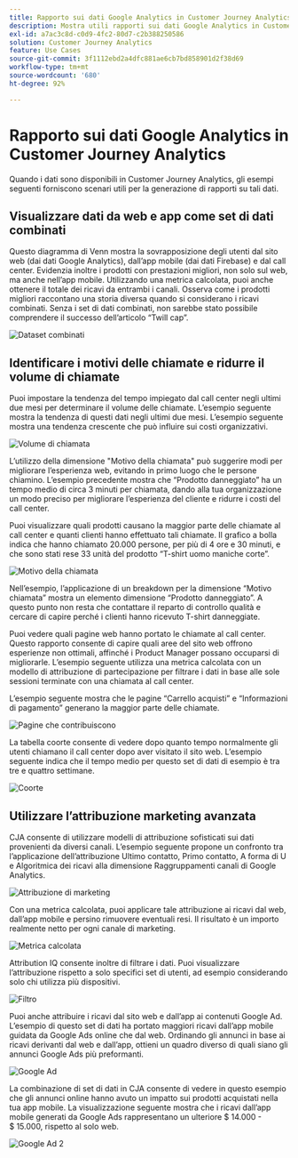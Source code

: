 ```yaml
---
title: Rapporto sui dati Google Analytics in Customer Journey Analytics
description: Mostra utili rapporti sui dati Google Analytics in Customer Journey Analytics
exl-id: a7ac3c8d-c0d9-4fc2-80d7-c2b388250586
solution: Customer Journey Analytics
feature: Use Cases
source-git-commit: 3f1112ebd2a4dfc881ae6cb7bd858901d2f38d69
workflow-type: tm+mt
source-wordcount: '680'
ht-degree: 92%

---
```


# Rapporto sui dati Google Analytics in Customer Journey Analytics

Quando i dati sono disponibili in Customer Journey Analytics, gli esempi seguenti forniscono scenari utili per la generazione di rapporti su tali dati.

## Visualizzare dati da web e app come set di dati combinati

Questo diagramma di Venn mostra la sovrapposizione degli utenti dal sito web (dai dati Google Analytics), dall’app mobile (dai dati Firebase) e dal call center. Evidenzia inoltre i prodotti con prestazioni migliori, non solo sul web, ma anche nell’app mobile. Utilizzando una metrica calcolata, puoi anche ottenere il totale dei ricavi da entrambi i canali. Osserva come i prodotti migliori raccontano una storia diversa quando si considerano i ricavi combinati. Senza i set di dati combinati, non sarebbe stato possibile comprendere il successo dell’articolo “Twill cap”.

![Dataset combinati](../assets/combined-datasets.png)

## Identificare i motivi delle chiamate e ridurre il volume di chiamate

Puoi impostare la tendenza del tempo impiegato dal call center negli ultimi due mesi per determinare il volume delle chiamate. L’esempio seguente mostra la tendenza di questi dati negli ultimi due mesi. L’esempio seguente mostra una tendenza crescente che può influire sui costi organizzativi.

![Volume di chiamata](../assets/call-volume.png)

L’utilizzo della dimensione &quot;Motivo della chiamata&quot; può suggerire modi per migliorare l’esperienza web, evitando in primo luogo che le persone chiamino. L’esempio precedente mostra che “Prodotto danneggiato” ha un tempo medio di circa 3 minuti per chiamata, dando alla tua organizzazione un modo preciso per migliorare l’esperienza del cliente e ridurre i costi del call center.

Puoi visualizzare quali prodotti causano la maggior parte delle chiamate al call center e quanti clienti hanno effettuato tali chiamate. Il grafico a bolla indica che hanno chiamato 20.000 persone, per più di 4 ore e 30 minuti, e che sono stati rese 33 unità del prodotto “T-shirt uomo maniche corte”.

![Motivo della chiamata](../assets/call-reason.png)

Nell’esempio, l’applicazione di un breakdown per la dimensione “Motivo chiamata” mostra un elemento dimensione “Prodotto danneggiato”. A questo punto non resta che contattare il reparto di controllo qualità e cercare di capire perché i clienti hanno ricevuto T-shirt danneggiate.

Puoi vedere quali pagine web hanno portato le chiamate al call center. Questo rapporto consente di capire quali aree del sito web offrono esperienze non ottimali, affinché i Product Manager possano occuparsi di migliorarle. L’esempio seguente utilizza una metrica calcolata con un modello di attribuzione di partecipazione per filtrare i dati in base alle sole sessioni terminate con una chiamata al call center.

L’esempio seguente mostra che le pagine “Carrello acquisti” e “Informazioni di pagamento” generano la maggior parte delle chiamate.

![Pagine che contribuiscono](../assets/contributing-pages.png)

La tabella coorte consente di vedere dopo quanto tempo normalmente gli utenti chiamano il call center dopo aver visitato il sito web. L’esempio seguente indica che il tempo medio per questo set di dati di esempio è tra tre e quattro settimane.

![Coorte](../assets/cohort.png)

## Utilizzare l’attribuzione marketing avanzata

CJA consente di utilizzare modelli di attribuzione sofisticati sui dati provenienti da diversi canali. L’esempio seguente propone un confronto tra l’applicazione dell’attribuzione Ultimo contatto, Primo contatto, A forma di U e Algoritmica dei ricavi alla dimensione Raggruppamenti canali di Google Analytics.

![Attribuzione di marketing](../assets/mktg-attribution.png)

Con una metrica calcolata, puoi applicare tale attribuzione ai ricavi dal web, dall’app mobile e persino rimuovere eventuali resi. Il risultato è un importo realmente netto per ogni canale di marketing.

![Metrica calcolata](../assets/calc-metric.png)

Attribution IQ consente inoltre di filtrare i dati. Puoi visualizzare l’attribuzione rispetto a solo specifici set di utenti, ad esempio considerando solo chi utilizza più dispositivi.

![Filtro](../assets/filter.png)

Puoi anche attribuire i ricavi dal sito web e dall’app ai contenuti Google Ad. L’esempio di questo set di dati ha portato maggiori ricavi dall’app mobile guidata da Google Ads online che dal web. Ordinando gli annunci in base ai ricavi derivanti dal web e dall’app, ottieni un quadro diverso di quali siano gli annunci Google Ads più preformanti.

![Google Ad](../assets/google-ad.png)

La combinazione di set di dati in CJA consente di vedere in questo esempio che gli annunci online hanno avuto un impatto sui prodotti acquistati nella tua app mobile. La visualizzazione seguente mostra che i ricavi dall’app mobile generati da Google Ads rappresentano un ulteriore $ 14.000 - $ 15.000, rispetto al solo web.

![Google Ad 2](../assets/google-ad2.png)

